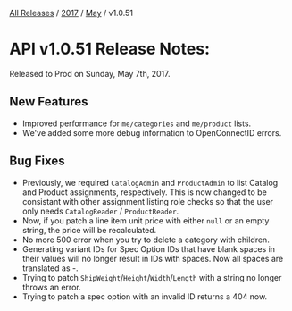 [All Releases](../../README.md) / [2017](../README.md) / [May](README.md) / v1.0.51 
# API v1.0.51 Release Notes:

Released to Prod on Sunday, May 7th, 2017.

## New Features
- Improved performance for `me/categories` and `me/product` lists.
- We've added some more debug information to OpenConnectID errors.

## Bug Fixes

- Previously, we required `CatalogAdmin` and `ProductAdmin` to list Catalog and Product assignments, respectively. This is now changed to be consistant with other assignment listing role checks so that the user only needs `CatalogReader` / `ProductReader`.
- Now, if you patch a line item unit price with either `null` or an empty string, the price will be recalculated.
- No more 500 error when you try to delete a category with children.
- Generating variant IDs for Spec Option IDs that have blank spaces in their values will no longer result in IDs with spaces. Now all spaces are translated as -.
- Trying to patch `ShipWeight`/`Height`/`Width`/`Length` with a string no longer throws an error.
- Trying to patch a spec option with an invalid ID returns a 404 now.


